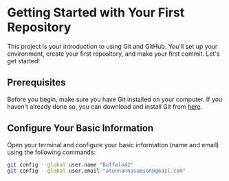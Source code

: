 # Getting Started with Your First Repository

This project is your introduction to using Git and GitHub. You'll set up your environment, create your first repository, and make your first commit. Let's get started!

## Prerequisites

Before you begin, make sure you have Git installed on your computer. If you haven't already done so, you can download and install Git from [here](https://git-scm.com/).

## Configure Your Basic Information

Open your terminal and configure your basic information (name and email) using the following commands:

```bash
git config --global user.name "Buffalo42"
git config --global user.email "atunnannasamson@gmail.com"
